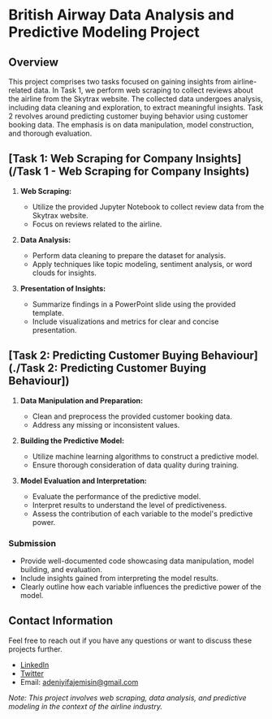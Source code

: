 # British Airway Data Analysis and Predictive Modeling Project

## Overview

This project comprises two tasks focused on gaining insights from airline-related data. In Task 1, we perform web scraping to collect reviews about the airline from the Skytrax website. The collected data undergoes analysis, including data cleaning and exploration, to extract meaningful insights. Task 2 revolves around predicting customer buying behavior using customer booking data. The emphasis is on data manipulation, model construction, and thorough evaluation.

## [Task 1: Web Scraping for Company Insights](/Task 1 - Web Scraping for Company Insights)

1. **Web Scraping:**
   - Utilize the provided Jupyter Notebook to collect review data from the Skytrax website.
   - Focus on reviews related to the airline.

2. **Data Analysis:**
   - Perform data cleaning to prepare the dataset for analysis.
   - Apply techniques like topic modeling, sentiment analysis, or word clouds for insights.

3. **Presentation of Insights:**
   - Summarize findings in a PowerPoint slide using the provided template.
   - Include visualizations and metrics for clear and concise presentation.


## [Task 2: Predicting Customer Buying Behaviour](./Task 2: Predicting Customer Buying Behaviour])

1. **Data Manipulation and Preparation:**
   - Clean and preprocess the provided customer booking data.
   - Address any missing or inconsistent values.

2. **Building the Predictive Model:**
   - Utilize machine learning algorithms to construct a predictive model.
   - Ensure thorough consideration of data quality during training.

3. **Model Evaluation and Interpretation:**
   - Evaluate the performance of the predictive model.
   - Interpret results to understand the level of predictiveness.
   - Assess the contribution of each variable to the model's predictive power.

### Submission

- Provide well-documented code showcasing data manipulation, model building, and evaluation.
- Include insights gained from interpreting the model results.
- Clearly outline how each variable influences the predictive power of the model.

## Contact Information

Feel free to reach out if you have any questions or want to discuss these projects further.

- [LinkedIn](https://www.linkedin.com/in/fajemisin-adeniyi-326bb2229/)
- [Twitter](https://twitter.com/neecrownsmith)
- Email: adeniyifajemisin@gmail.com

*Note: This project involves web scraping, data analysis, and predictive modeling in the context of the airline industry.*
